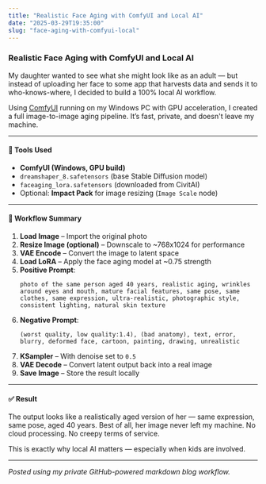```yaml
---
title: "Realistic Face Aging with ComfyUI and Local AI"
date: "2025-03-29T19:35:00"
slug: "face-aging-with-comfyui-local"
---
```


### Realistic Face Aging with ComfyUI and Local AI

My daughter wanted to see what she might look like as an adult — but instead of uploading her face to some app that harvests data and sends it to who-knows-where, I decided to build a 100% local AI workflow.

Using [ComfyUI](https://github.com/comfyanonymous/ComfyUI) running on my Windows PC with GPU acceleration, I created a full image-to-image aging pipeline. It’s fast, private, and doesn't leave my machine.

---

#### 🧰 Tools Used
- **ComfyUI (Windows, GPU build)**
- `dreamshaper_8.safetensors` (base Stable Diffusion model)
- `faceaging_lora.safetensors` (downloaded from CivitAI)
- Optional: **Impact Pack** for image resizing (`Image Scale` node)

---

#### 🔧 Workflow Summary
1. **Load Image** – Import the original photo
2. **Resize Image (optional)** – Downscale to ~768x1024 for performance
3. **VAE Encode** – Convert the image to latent space
4. **Load LoRA** – Apply the face aging model at ~0.75 strength
5. **Positive Prompt**:
   ```
   photo of the same person aged 40 years, realistic aging, wrinkles around eyes and mouth, mature facial features, same pose, same clothes, same expression, ultra-realistic, photographic style, consistent lighting, natural skin texture
   ```
6. **Negative Prompt**:
   ```
   (worst quality, low quality:1.4), (bad anatomy), text, error, blurry, deformed face, cartoon, painting, drawing, unrealistic
   ```
7. **KSampler** – With denoise set to `0.5`
8. **VAE Decode** – Convert latent output back into a real image
9. **Save Image** – Store the result locally

---

#### ✅ Result
The output looks like a realistically aged version of her — same expression, same pose, aged 40 years. Best of all, her image never left my machine. No cloud processing. No creepy terms of service.

This is exactly why local AI matters — especially when kids are involved.

---

*Posted using my private GitHub-powered markdown blog workflow.*
